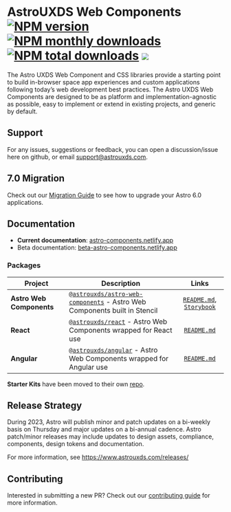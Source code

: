 # AstroUXDS Web Components [![NPM version](https://img.shields.io/npm/v/@astrouxds/astro-web-components.svg?style=flat)](https://www.npmjs.com/package/npm-install-global) [![NPM monthly downloads](https://img.shields.io/npm/dm/@astrouxds/astro-web-components.svg?style=flat)](https://npmjs.org/package/@astrouxds/astro-web-components) [![NPM total downloads](https://img.shields.io/npm/dt/@astrouxds/astro-web-components.svg?style=flat)](https://npmjs.org/package/@astrouxds/astro-web-components) [![](https://data.jsdelivr.com/v1/package/npm/@astrouxds/astro-web-components/badge)](https://www.jsdelivr.com/package/npm/@astrouxds/astro-web-components)

The Astro UXDS Web Component and CSS libraries provide a starting point to build in-browser space app experiences and custom applications following today’s web development best practices. The Astro UXDS Web Components are designed to be as platform and implementation-agnostic as possible, easy to implement or extend in existing projects, and generic by default.

<!-- ## Monthly Meeting
On the first Monday of every month, we host a Zoom meeting at 11am PT as an opportunity to interact with the core design team, ask questions and share work in progress. These meetings are open to all and suitable for sharing work that falls below CUI and is not covered by an NDA. Request an invite through [support@astrouxds.com](mailto:support@astrouxds.com). Archives of [past Astro UXWG meetings](https://www.youtube.com/@AstroUXDS/videos) are available on YouTube. -->

## Support 

For any issues, suggestions or feedback, you can open a discussion/issue here on github, or email support@astrouxds.com. 

## 7.0 Migration

Check out our [Migration Guide](https://www.astrouxds.com/migration/) to see how to upgrade your Astro 6.0 applications.

## Documentation

- **Current documentation**: [astro-components.netlify.app](https://astro-components.netlify.app/)
- Beta documentation: [beta-astro-components.netlify.app](https://beta-astro-components.netlify.app/)

### Packages

| Project                  | Description                                                                                                                                |                                                                                                                                   Links                                                                                                                                   |
|--------------------------|--------------------------------------------------------------------------------------------------------------------------------------------|:-------------------------------------------------------------------------------------------------------------------------------------------------------------------------------------------------------------------------------------------------------------------------:|
| **Astro Web Components** | [`@astrouxds/astro-web-components`](https://www.npmjs.com/package/@astrouxds/astro-web-components) - Astro Web Components built in Stencil |                                                                                    [`README.md`](packages/web-components/README.md), [`Storybook`](https://astro-stencil.netlify.app/)                                                                                    |
| **React**                | [`@astrouxds/react`](https://www.npmjs.com/package/@astrouxds/react) - Astro Web Components wrapped for React use                          |                                                                                                                  [`README.md`](packages/react/README.md)                                                                                                                  |
| **Angular**              | [`@astrouxds/angular`](https://www.npmjs.com/package/@astrouxds/angular) - Astro Web Components wrapped for Angular use                    |                                                                                                                 [`README.md`](packages/angular/README.md)                                                                                                                 |


**Starter Kits** have been moved to their own [repo](https://github.com/RocketCommunicationsInc/astro-starter-kits).

## Release Strategy

During 2023, Astro will publish minor and patch updates on a bi-weekly basis on Thursday and major updates on a bi-annual cadence. Astro patch/minor releases may include updates to design assets, compliance, components, design tokens and documentation.

For more information, see https://www.astrouxds.com/releases/

## Contributing

Interested in submitting a new PR? Check out our [contributing guide](./CONTRIBUTING.md) for more information.
